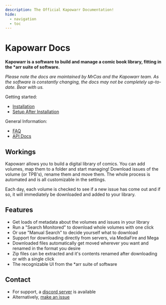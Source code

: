 ```yaml
---
description: The Official Kapowarr Documentation!
hide:
  - navigation
  - toc
---
```

# Kapowarr Docs

__Kapowarr is a software to build and manage a comic book library, fitting in the *arr suite of software.__

_Please note the docs are maintained by MrCas and the Kapowarr team. As the software is constantly changing, the docs may not be completely up-to-date. Bear with us._  

Getting started:

- [Installation](./installation.md)
- [Setup After Installation](./setup_after_installation)

General Information:

- [FAQ](./faq)
- [API Docs](./api)

## Workings

Kapowarr allows you to build a digital library of comics. You can add volumes, map them to a folder and start managing! Download issues of the volume (or TPB's), rename them and move them. The whole process is automated and is all customizable in the settings.

Each day, each volume is checked to see if a new issue has come out and if so, it will immediately be downloaded and added to your library.

## Features

- Get loads of metadata about the volumes and issues in your library
- Run a "Search Monitored" to download whole volumes with one click
- Or use "Manual Search" to decide yourself what to download
- Support for downloading directly from servers, via MediaFire and Mega
- Downloaded files automatically get moved wherever you want and renamed in the format you desire
- Zip files can be extracted and it's contents renamed after downloading or with a single click
- The recognizable UI from the *arr suite of software

## Contact

- For support, a [discord server](https://discord.gg/nMNdgG7vsE) is available
- Alternatively, [make an issue](https://github.com/Casvt/Kapowarr/issues)
